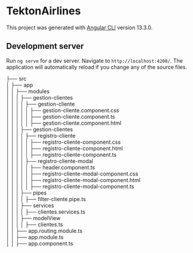 # TektonAirlines

This project was generated with [Angular CLI](https://github.com/angular/angular-cli) version 13.3.0.

## Development server

Run `ng serve` for a dev server. Navigate to `http://localhost:4200/`. The application will automatically reload if you change any of the source files.

├── src \
│   ├── app \
│   │   ├── modules \
│   │   │   ├── gestion-clientes \
│   │   │   │   ├── gestion-cliente \
│   │   │   │   │   ├── gestion-cliente.component.css \
│   │   │   │   │   ├── gestion-cliente.component.ts \
│   │   │   │   │   ├── gestion-cliente.component.html \
│   │   │   ├── gestion-clientes \
│   │   │   │   ├── registro-cliente \
│   │   │   │   │   ├── registro-cliente-component.css \
│   │   │   │   │   ├── registro-cliente-component.html \
│   │   │   │   │   ├── registro-cliente-component.ts \
│   │   │   │   ├── registro-cliente-modal \
│   │   │   │   │   ├── header.component.ts \
│   │   │   │   │   ├── registro-cliente-modal-component.css \
│   │   │   │   │   ├── registro-cliente-modal-component.html \
│   │   │   │   │   ├── registro-cliente-modal-component.ts \
│   │   │   ├── pipes \
│   │   │   │   ├── filter-cliente.pipe.ts \
│   │   │   ├── services \
│   │   │   │   ├── clientes.services.ts \
│   │   │   ├── modelView \
│   │   │   │   ├── clientes.ts \
│   │   ├── app.routing.module.ts \
│   │   ├── app.module.ts \
│   │   ├── app.component.ts 
